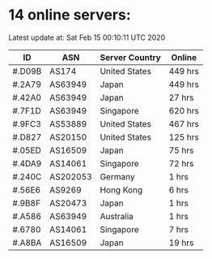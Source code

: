 # 14 online servers:

Latest update at: Sat Feb 15 00:10:11 UTC 2020

| ID | ASN | Server Country | Online |
| -- | --- | -------------- | ------ |
| #.D09B | AS174 | United States | 449 hrs |
| #.2A79 | AS63949 | Japan | 449 hrs |
| #.42A0 | AS63949 | Japan | 27 hrs |
| #.7F1D | AS63949 | Singapore | 620 hrs |
| #.9FC3 | AS53889 | United States | 467 hrs |
| #.D827 | AS20150 | United States | 125 hrs |
| #.05ED | AS16509 | Japan | 75 hrs |
| #.4DA9 | AS14061 | Singapore | 72 hrs |
| #.240C | AS202053 | Germany | 1 hrs |
| #.56E6 | AS9269 | Hong Kong | 6 hrs |
| #.9B8F | AS20473 | Japan | 1 hrs |
| #.A586 | AS63949 | Australia | 1 hrs |
| #.6780 | AS14061 | Singapore | 7 hrs |
| #.A8BA | AS16509 | Japan | 19 hrs |

